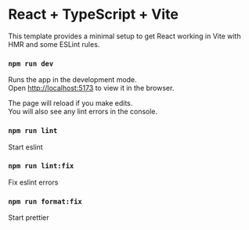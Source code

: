 # React + TypeScript + Vite

This template provides a minimal setup to get React working in Vite with HMR and some ESLint rules.

### `npm run dev`

Runs the app in the development mode.\
Open [http://localhost:5173](http://localhost:5173) to view it in the browser.

The page will reload if you make edits.\
You will also see any lint errors in the console.

### `npm run lint`

Start eslint

### `npm run lint:fix`

Fix eslint errors

### `npm run format:fix`

Start prettier
